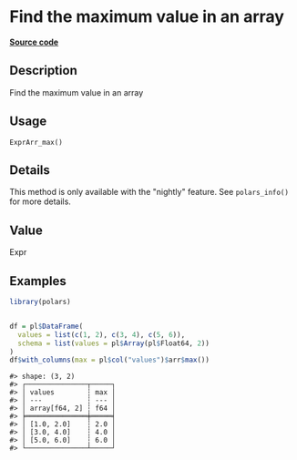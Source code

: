 

# Find the maximum value in an array

[**Source code**](https://github.com/pola-rs/r-polars/tree/mkdocs-matrial-search-preview/R/expr__array.R#L27)

## Description

Find the maximum value in an array

## Usage

<pre><code class='language-R'>ExprArr_max()
</code></pre>

## Details

This method is only available with the "nightly" feature. See
<code>polars_info()</code> for more details.

## Value

Expr

## Examples

``` r
library(polars)


df = pl$DataFrame(
  values = list(c(1, 2), c(3, 4), c(5, 6)),
  schema = list(values = pl$Array(pl$Float64, 2))
)
df$with_columns(max = pl$col("values")$arr$max())
```

    #> shape: (3, 2)
    #> ┌───────────────┬─────┐
    #> │ values        ┆ max │
    #> │ ---           ┆ --- │
    #> │ array[f64, 2] ┆ f64 │
    #> ╞═══════════════╪═════╡
    #> │ [1.0, 2.0]    ┆ 2.0 │
    #> │ [3.0, 4.0]    ┆ 4.0 │
    #> │ [5.0, 6.0]    ┆ 6.0 │
    #> └───────────────┴─────┘
